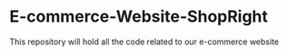 # E-commerce-Website-ShopRight
This repository will hold all the code related to our e-commerce website
